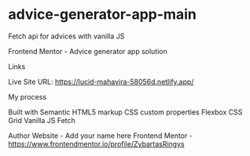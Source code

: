 # advice-generator-app-main
Fetch api for advices with vanilla JS


Frontend Mentor - Advice generator app solution




Links

Live Site URL: https://lucid-mahavira-58056d.netlify.app/

My process


Built with
Semantic HTML5 markup
CSS custom properties
Flexbox
CSS Grid
Vanilla JS
Fetch






Author
Website - Add your name here
Frontend Mentor - https://www.frontendmentor.io/profile/ZybartasRingys



